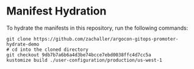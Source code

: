 # Manifest Hydration

To hydrate the manifests in this repository, run the following commands:

```shell
git clone https://github.com/zachaller/argocon-gitops-promoter-hydrate-demo
# cd into the cloned directory
git checkout 9db7b7a6b6a4d3be74bcce7ebd0038ffc4d7cc5a
kustomize build ./user-configuration/production/us-west-1
```
